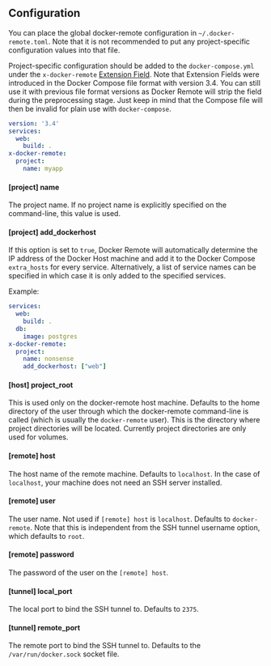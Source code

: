## Configuration

You can place the global docker-remote configuration in `~/.docker-remote.toml`.
Note that it is not recommended to put any project-specific configuration
values into that file.

  [extension field]: https://docs.docker.com/compose/compose-file/#extension-fields

Project-specific configuration should be added to the `docker-compose.yml`
under the `x-docker-remote` [Extension Field]. Note that Extension Fields were
introduced in the Docker Compose file format with version 3.4. You can still
use it with previous file format versions as Docker Remote will strip the
field during the preprocessing stage. Just keep in mind that the Compose file
will then be invalid for plain use with `docker-compose`.

```yaml
version: '3.4'
services:
  web:
    build: .
x-docker-remote:
  project:
    name: myapp
```

#### [project] name

The project name. If no project name is explicitly specified on the
command-line, this value is used.

#### [project] add_dockerhost

If this option is set to `true`, Docker Remote will automatically determine
the IP address of the Docker Host machine and add it to the Docker Compose
`extra_hosts` for every service. Alternatively, a list of service names can
be specified in which case it is only added to the specified services.

Example:

```yaml
services:
  web:
    build: .
  db:
    image: postgres
x-docker-remote:
  project:
    name: nonsense
    add_dockerhost: ["web"]
```

#### [host] project_root

This is used only on the docker-remote host machine. Defaults to the home directory
of the user through which the docker-remote command-line is called (which is usually
the `docker-remote` user). This is the directory where project directories will be
located. Currently project directories are only used for volumes.

#### [remote] host

The host name of the remote machine. Defaults to `localhost`. In the case of
`localhost`, your machine does not need an SSH server installed.

#### [remote] user

The user name. Not used if `[remote] host` is `localhost`. Defaults to
`docker-remote`. Note that this is independent from the SSH tunnel username option,
which defaults to `root`.

#### [remote] password

The password of the user on the `[remote] host`.

#### [tunnel] local_port

The local port to bind the SSH tunnel to. Defaults to `2375`.

#### [tunnel] remote_port

The remote port to bind the SSH tunnel to. Defaults to the
`/var/run/docker.sock` socket file.
